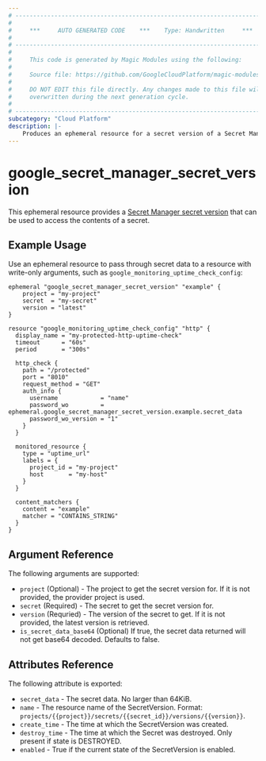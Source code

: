 ```yaml
---
# ----------------------------------------------------------------------------
#
#     ***     AUTO GENERATED CODE    ***    Type: Handwritten     ***
#
# ----------------------------------------------------------------------------
#
#     This code is generated by Magic Modules using the following:
#
#     Source file: https://github.com/GoogleCloudPlatform/magic-modules/tree/main/mmv1/third_party/terraform/website/docs/ephemeral-resources/secret_manager_secret_version.html.markdown
#
#     DO NOT EDIT this file directly. Any changes made to this file will be
#     overwritten during the next generation cycle.
#
# ----------------------------------------------------------------------------
subcategory: "Cloud Platform"
description: |-
    Produces an ephemeral resource for a secret version of a Secret Manager secret
---
```


# google_secret_manager_secret_version
This ephemeral resource provides a [Secret Manager secret version](https://cloud.google.com/secret-manager/docs/reference/rest/v1/projects.secrets.versions) that can be used to access the contents of a secret.

## Example Usage

Use an ephemeral resource to pass through secret data to a resource with write-only arguments, such as `google_monitoring_uptime_check_config`:

```hcl
ephemeral "google_secret_manager_secret_version" "example" {
    project = "my-project"
    secret  = "my-secret"
    version = "latest"
}

resource "google_monitoring_uptime_check_config" "http" {
  display_name = "my-protected-http-uptime-check"
  timeout      = "60s"
  period       = "300s"

  http_check {
    path = "/protected"
    port = "8010"
    request_method = "GET"
    auth_info {
      username            = "name"
      password_wo         = ephemeral.google_secret_manager_secret_version.example.secret_data
	  password_wo_version = "1"
    }
  }

  monitored_resource {
    type = "uptime_url"
    labels = {
      project_id = "my-project"
      host       = "my-host"
    }
  }

  content_matchers {
    content = "example"
    matcher = "CONTAINS_STRING"
  }
}
```

## Argument Reference

The following arguments are supported:

* `project` (Optional) - The project to get the secret version for. If it is not provided, the provider project is used.
* `secret` (Required) - The secret to get the secret version for.
* `version` (Requried) - The version of the secret to get. If it is not provided, the latest version is retrieved.
* `is_secret_data_base64` (Optional) If true, the secret data returned will not get base64 decoded. Defaults to false.

## Attributes Reference

The following attribute is exported:

* `secret_data` - The secret data. No larger than 64KiB.
* `name` - The resource name of the SecretVersion. Format: `projects/{{project}}/secrets/{{secret_id}}/versions/{{version}}`.
* `create_time` - The time at which the SecretVersion was created.
* `destroy_time` - The time at which the Secret was destroyed. Only present if state is DESTROYED.
* `enabled` - True if the current state of the SecretVersion is enabled.